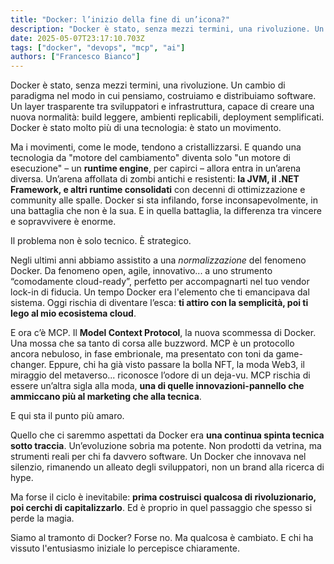 ```yaml
---
title: "Docker: l’inizio della fine di un’icona?"
description: "Docker è stato, senza mezzi termini, una rivoluzione. Un cambio di paradigma nel modo in cui pensiamo, costruiamo e distribuiamo software. La cosa comincia a sembrare strana, parliamone un po"
date: 2025-05-07T23:17:10.703Z
tags: ["docker", "devops", "mcp", "ai"]
authors: ["Francesco Bianco"]
---
```


Docker è stato, senza mezzi termini, una rivoluzione. Un cambio di paradigma nel modo in cui pensiamo, costruiamo e distribuiamo software. Un layer trasparente tra sviluppatori e infrastruttura, capace di creare una nuova normalità: build leggere, ambienti replicabili, deployment semplificati. Docker è stato molto più di una tecnologia: è stato un movimento.

Ma i movimenti, come le mode, tendono a cristallizzarsi. E quando una tecnologia da "motore del cambiamento" diventa solo "un motore di esecuzione" – un **runtime engine**, per capirci – allora entra in un’arena diversa. Un’arena affollata di zombi antichi e resistenti: **la JVM, il .NET Framework, e altri runtime consolidati** con decenni di ottimizzazione e community alle spalle. Docker si sta infilando, forse inconsapevolmente, in una battaglia che non è la sua. E in quella battaglia, la differenza tra vincere e sopravvivere è enorme.

Il problema non è solo tecnico. È strategico.

Negli ultimi anni abbiamo assistito a una *normalizzazione* del fenomeno Docker. Da fenomeno open, agile, innovativo... a uno strumento “comodamente cloud-ready”, perfetto per accompagnarti nel tuo vendor lock-in di fiducia. Un tempo Docker era l'elemento che ti emancipava dal sistema. Oggi rischia di diventare l’esca: **ti attiro con la semplicità, poi ti lego al mio ecosistema cloud**.

E ora c’è MCP. Il **Model Context Protocol**, la nuova scommessa di Docker. Una mossa che sa tanto di corsa alle buzzword. MCP è un protocollo ancora nebuloso, in fase embrionale, ma presentato con toni da game-changer. Eppure, chi ha già visto passare la bolla NFT, la moda Web3, il miraggio del metaverso... riconosce l’odore di un deja-vu. MCP rischia di essere un’altra sigla alla moda, **una di quelle innovazioni-pannello che ammiccano più al marketing che alla tecnica**.

E qui sta il punto più amaro.

Quello che ci saremmo aspettati da Docker era **una continua spinta tecnica sotto traccia**. Un’evoluzione sobria ma potente. Non prodotti da vetrina, ma strumenti reali per chi fa davvero software. Un Docker che innovava nel silenzio, rimanendo un alleato degli sviluppatori, non un brand alla ricerca di hype.

Ma forse il ciclo è inevitabile: **prima costruisci qualcosa di rivoluzionario, poi cerchi di capitalizzarlo**. Ed è proprio in quel passaggio che spesso si perde la magia.

Siamo al tramonto di Docker? Forse no. Ma qualcosa è cambiato. E chi ha vissuto l'entusiasmo iniziale lo percepisce chiaramente.
